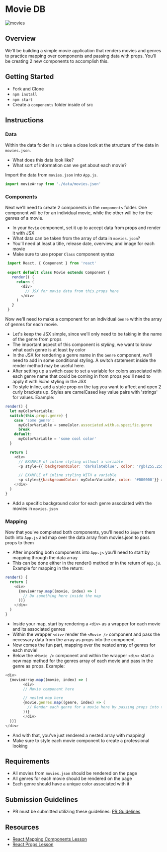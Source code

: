 # Movie DB

![movies](https://newsd.in/wp-content/uploads/2018/04/Telugu-Film-Industry-vs-AP-.jpg)

## Overview

We'll be building a simple movie application that renders movies and genres to practice mapping over components and passing data with props. You'll be creating 2 new components to accomplish this.

## Getting Started

- Fork and Clone
- `npm install`
- `npm start`
- Create a `components` folder inside of src


## Instructions
### Data
Within the data folder in `src` take a close look at the structure of the data in `movies.json`.
- What does this data look like?
- What sort of information can we get about each movie?

Import the data from `movies.json` into `App.js`.
```js
import movieArray from './data/movies.json'
```

### Components
Next we'll need to create 2 components in the `components` folder. One component will be for an individual movie, while the other will be for the genres of a movie.
- In your `Movie` component, set it up to accept data from props and render it with JSX
- What data can be taken from the array of data in `movies.json`?
- You'll need at least a title, release date, overview, and image for each movie
- Make sure to use proper `Class` component syntax
```js
 import React, { Component } from 'react'
 
 export default class Movie extends Component {
   render() {
     return (
       <div>
         // JSX for movie data from this.props here
       </div>
     )
   }
 }
```

Now we'll need to make a component for an individual `Genre` within the array of genres for each movie.
- Let's keep the JSX simple, since we'll only need to be taking in the name of the genre from props
- The important aspect of this component is _styling_, we want to know what each genre is at least by color
- In the JSX for rendering a genre name in the `Genre` component, we'll need to add in some conditional styling. A switch statement inside the render method may be useful here.
- After setting up a switch case to set a variable for colors associated with each genre name that could be coming in from props you'll need to apply it with _inline_ styling in the JSX
- To style inline, add a style prop on the tag you want to affect and open 2 curly brackets up. Styles are camelCased key value pairs with 'strings' for values. Example:
```js
render() {
  let myColorVariable;
  switch(this.props.genre) {
    case 'some genre': 
      myColorVariable = someColor.associated.with.a.specific.genre
      break
    default:
      myColorVariable = 'some cool color'
  }

  return (
    <div>
      // EXAMPLE of inline styling without a variable
      <p style={{ backgroundColor: 'darkslateblue', color: 'rgb(255,255,255)' }} >{this.genre}</p>

      // EXAMPLE of inline styling WITH a variable
      <p style={{backgroundColor: myColorVariable, color: '#000000'}} >{this.props.something}</p>
    </div>
  )
}
```

- Add a specific background color for each genre associated with the movies in `movies.json`

### Mapping
Now that you've completed both components, you'll need to `import` them both into `App.js` and map over the data array from movies.json to pass props to them
- After importing both components into `App.js` you'll need to start by mapping through the data array
- This can be done either in the render() method or in the return of `App.js`. Example for mapping in the return:
```js
render() {
  return (
    <div>
      {movieArray.map((movie, index) => (
        // Do something here inside the map
      ))}
    </div>
  )
}
```
- Inside your map, start by rendering a `<div>` as a wrapper for each movie and its associated genres
- Within the wrapper `<div>` render the `<Movie />` component and pass the necessary data from the array as props into the component
- Now comes the fun part, mapping over the nested array of genres for each movie!
- Below the `<Movie />` component and within the wrapper `<div>` start a new map method for the genres array of each movie and pass in the genre as props. Example:
```js
<div>
  {movieArray.map((movie, index) => (
        <div>
        // Movie component here

        // nested map here
        {movie.genres.map((genre, index) => (
          // Render each genre for a movie here by passing props into the Genre component
        ))}
        </div>
  ))}
</div>
```

- And with that, you've just rendered a nested array with mapping!
- Make sure to style each movie component to create a professional looking 

## Requirements
- All movies from `movies.json` should be rendered on the page
- All genres for each movie should be rendered on the page
- Each genre should have a unique color associated with it

## Submission Guidelines
- PR must be submitted utilizing these guidelines: [PR Guidelines](https://github.com/SEI-R-1-25/template_pull_request)

## Resources
- [React Mapping Components Lesson](https://github.com/SEI-R-1-25/u2_lesson_react_mapping_components)
- [React Props Lesson](https://github.com/SEI-R-1-25/u2_lesson_react_props)
